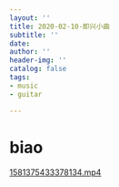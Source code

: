 ```yaml
---
layout: ''
title: 2020-02-10-即兴小曲
subtitle: ''
date: 
author: ''
header-img: ''
catalog: false
tags:
- music
- guitar

---
```

# biao

[1581375433378134.mp4](/img/1581375433378134.mp4 "1581375433378134.mp4")